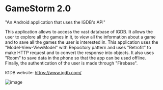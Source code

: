 # GameStorm 2.0
"An Android application that uses the IGDB's API"

This application allows to access the vast database of IGDB. It allows the user to explore all the games in it, to view all the information about a game and to save all the games the user is interested in.
This application uses the "Model-View-ViewModel" with Repository pattern and uses "Retrofit" to make HTTP request and to convert the response into objects. It also uses "Room" to save data in the phone so that the app can be used offline. Finally, the authentication of the user is made through "Firebase".

IGDB website: https://www.igdb.com/

![image](https://github.com/TheAndreal23/GameStorm-2.0/assets/70241844/6d142bce-78ed-4603-80b4-9d9363cb51c3)

